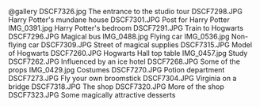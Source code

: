 @gallery
DSCF7326.jpg		The entrance to the studio tour
DSCF7298.JPG		Harry Potter's mundane house
DSCF7301.JPG		Post for Harry Potter
IMG_0391.jpg		Harry Potter's bedroom
DSCF7291.JPG		Train to Hogwarts
DSCF7296.JPG		Magical bus
IMG_0488.jpg		Flying car
IMG_0536.jpg		Non-flying car
DSCF7309.JPG		Street of magical supplies
DSCF7315.JPG		Model of Hogwarts
DSCF7260.JPG		Hogwarts Hall top table
IMG_0457.jpg		Study
DSCF7262.JPG		Influenced by an ice hotel
DSCF7268.JPG		Some of the props
IMG_0429.jpg		Costumes
DSCF7270.JPG		Potion department
DSCF7273.JPG		Fly your own broomstick
DSCF7304.JPG		Virginia on a bridge
DSCF7318.JPG		The shop
DSCF7320.JPG		More of the shop
DSCF7323.JPG		Some magically attractive desserts
